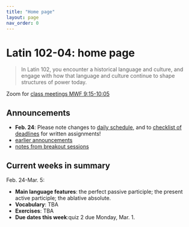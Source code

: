 ```yaml
---
title: "Home page"
layout: page
nav_order: 0
---
```



# Latin 102-04: home page

> In Latin 102, you encounter a historical language and culture, and engage with how that language and culture continue to shape structures of power today.


Zoom for [class meetings MWF 9:15-10:05](https://holycross.zoom.us/j/96104492045?pwd=eEtBL1FkUnJZcURCeE9ETmxtMk9lUT09)

## Announcements

- **Feb. 24**:  Please note changes to [daily schedule](./schedule/), and to [checklist of deadlines](./checklist/) for written assignments!
- [earlier announcements](./oldnews/)
- [notes from breakout sessions](./breakouts/)

## Current weeks in summary



Feb. 24-Mar. 5:


- **Main language features**:  the perfect passive participle; the present active participle; the ablative absolute.
- **Vocabulary**:  TBA
- **Exercises**:  TBA
- **Due dates this week**:quiz 2 due Monday, Mar. 1.

